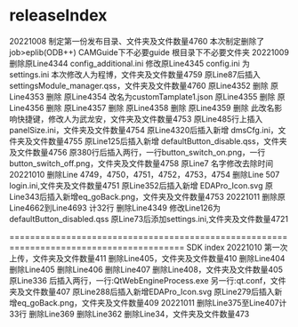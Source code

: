 # releaseIndex
20221008
制定第一份发布目录、文件夹及文件数量4760
本次制定删除了
  job>eplib(ODB++)
  CAMGuide下不必要guide
  根目录下不必要文件夹
20221009
删除原Line4344 config_additional.ini
修改原Line4345 config.ini 为 settings.ini
本次修改人为程博，文件夹及文件数量4759
原Line87后插入 settingsModule_manager.qss，文件夹及文件数量4760
原Line4352 删除
原Line4353 删除
原Line4354 改名为customTamplate1.json
原Line4355 删除
原Line4356 删除
原Line4357 删除
原Line4358 删除
原Line4359 删除
此改名影响快捷键，修改人为武龙安，文件夹及文件数量4753
原Line485行上插入 panelSize.ini，文件夹及文件数量4754
原Line4320后插入新增 dmsCfg.ini，文件夹及文件数量4755
原Line125后插入新增 defaultButton_disable.qss，文件夹及文件数量4756
原380行后插入两行，一行button_switch_on.png，一行button_switch_off.png，文件夹及文件数量4758
原Line7 名字修改去除时间
20221010
删除Line 4749，4750，4751，4752，4753，4754
删除Line 507 login.ini,文件夹及文件数量4751
原Line352后插入新增 EDAPro_Icon.svg
原Line343后插入新增eq_goBack.png，文件夹及文件数量4753
20221011
删除原Line4662到Line4693 计32行
删除Line4349
修改Line126为defaultButton_disabled.qss
原Line73后添加settings.ini,文件夹及文件数量4721

========================================================================================
SDK index
20221010
第一次上传，文件夹及文件数量411
删除Line405，文件夹及文件数量410
删除Line404
删除Line405
删除Line406
删除Line407
删除Line408，文件夹及文件数量405
原Line336 后插入两行，一行:QtWebEngineProcess.exe 另一行:qt.conf，文件夹及文件数量407
原Line288后插入新增EDAPro_Icon.svg
原Line279后插入新增eq_goBack.png，文件夹及文件数量409
20221011
删除Line375至Line407计33行
删除Line369
删除Line362
删除Line34，文件夹及文件数量473
